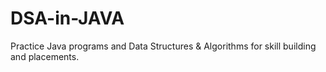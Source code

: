 # DSA-in-JAVA
Practice Java programs and Data Structures &amp; Algorithms for skill building and placements.
